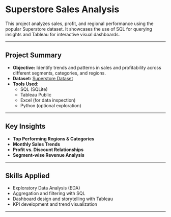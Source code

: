 
# Superstore Sales Analysis

This project analyzes sales, profit, and regional performance using the popular Superstore dataset. It showcases the use of SQL for querying insights and Tableau for interactive visual dashboards.

---

## Project Summary

- **Objective:** Identify trends and patterns in sales and profitability across different segments, categories, and regions.
- **Dataset:** [Superstore Dataset](https://www.kaggle.com/datasets/vivek468/superstore-dataset-final)
- **Tools Used:**  
  - SQL (SQLite)
  - Tableau Public
  - Excel (for data inspection)
  - Python (optional exploration)

---

## Key Insights

- **Top Performing Regions & Categories**
- **Monthly Sales Trends**
- **Profit vs. Discount Relationships**
- **Segment-wise Revenue Analysis**

---

## Skills Applied

- Exploratory Data Analysis (EDA)
- Aggregation and filtering with SQL
- Dashboard design and storytelling with Tableau
- KPI development and trend visualization

---
